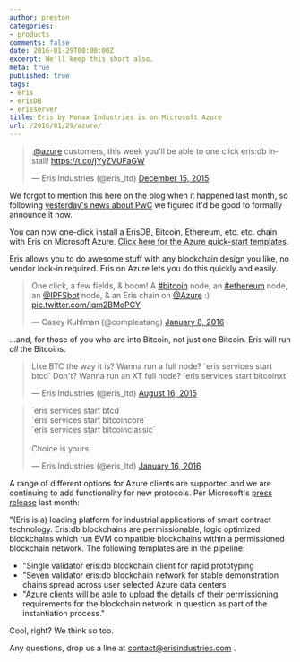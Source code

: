 ```yaml
---
author: preston
categories:
- products
comments: false
date: 2016-01-29T00:00:00Z
excerpt: We'll keep this short also.
meta: true
published: true
tags:
- eris
- erisDB
- erisserver
title: Eris by Monax Industries is on Microsoft Azure
url: /2016/01/29/azure/
---
```


<blockquote class="twitter-tweet" lang="en"><p lang="en" dir="ltr">.<a href="https://twitter.com/Azure">@azure</a> customers, this week you&#39;ll be able to one click eris:db install! &#10;&#10;<a href="https://t.co/jYyZVUFaGW">https://t.co/jYyZVUFaGW</a></p>&mdash; Eris Industries (@eris_ltd) <a href="https://twitter.com/eris_ltd/status/676859715004035073">December 15, 2015</a></blockquote>
<script async src="//platform.twitter.com/widgets.js" charset="utf-8"></script>

We forgot to mention this here on the blog when it happened last month, so following [yesterday's news about PwC](https://blog.erisindustries.com/products/2016/01/28/pwc/) we figured it'd be good to formally announce it now. 

You can now one-click install a ErisDB, Bitcoin, Ethereum, etc. etc. chain with Eris on Microsoft Azure. [Click here for the Azure quick-start templates](https://github.com/Azure/azure-quickstart-templates/tree/master/eris-platform).

Eris allows you to do awesome stuff with any blockchain design you like, no vendor lock-in required. Eris on Azure lets you do this quickly and easily.

<blockquote class="twitter-tweet" lang="en"><p lang="en" dir="ltr">One click, a few fields, &amp; boom! A <a href="https://twitter.com/hashtag/bitcoin?src=hash">#bitcoin</a> node, an <a href="https://twitter.com/hashtag/ethereum?src=hash">#ethereum</a> node, an <a href="https://twitter.com/IPFSbot">@IPFSbot</a> node, &amp; an Eris chain on <a href="https://twitter.com/Azure">@Azure</a> :) <a href="https://t.co/iqm2BMoPCY">pic.twitter.com/iqm2BMoPCY</a></p>&mdash; Casey Kuhlman (@compleatang) <a href="https://twitter.com/compleatang/status/685342421429927936">January 8, 2016</a></blockquote>
<script async src="//platform.twitter.com/widgets.js" charset="utf-8"></script>


...and, for those of you who are into Bitcoin, not just one Bitcoin. Eris will run *all* the Bitcoins. 

<blockquote class="twitter-tweet" lang="en"><p lang="en" dir="ltr">Like BTC the way it is? Wanna run a full node? `eris services start btcd`&#10;&#10;Don&#39;t? Wanna run an XT full node? `eris services start bitcoinxt`</p>&mdash; Eris Industries (@eris_ltd) <a href="https://twitter.com/eris_ltd/status/632853195673497600">August 16, 2015</a></blockquote>
<script async src="//platform.twitter.com/widgets.js" charset="utf-8"></script>

<blockquote class="twitter-tweet" lang="en"><p lang="en" dir="ltr">`eris services start btcd`<br>`eris services start bitcoincore`<br>`eris services start bitcoinclassic`<br><br>Choice is yours.</p>&mdash; Eris Industries (@eris_ltd) <a href="https://twitter.com/eris_ltd/status/688428193259327488">January 16, 2016</a></blockquote>
<script async src="//platform.twitter.com/widgets.js" charset="utf-8"></script>

A range of different options for Azure clients are supported and we are continuing to add functionality for new protocols. Per Microsoft's [press release](https://azure.microsoft.com/en-gb/blog/azure-baas-update-2/) last month:

"(Eris is a) leading platform for industrial applications of smart contract technology. Eris:db blockchains are permissionable, logic optimized blockchains which run EVM compatible blockchains within a permissioned blockchain network. The following templates are in the pipeline:
* "Single validator eris:db blockchain client for rapid prototyping
* "Seven validator eris:db blockchain network for stable demonstration chains spread across user selected Azure data centers
* "Azure clients will be able to upload the details of their permissioning requirements for the blockchain network in question as part of the instantiation process."

Cool, right? We think so too. 

Any questions, drop us a line at contact@erisindustries.com . 
